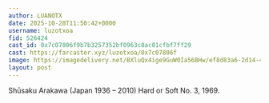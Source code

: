```yaml
---
author: LUANOTX
date: 2025-10-28T11:50:42+0000
username: luzotxoa
fid: 526424
cast_id: 0x7c07806f9b7b3257352bf0963c8ac01cfbf7ff29
cast: https://farcaster.xyz/luzotxoa/0x7c07806f
image: https://imagedelivery.net/BXluQx4ige9GuW0Ia56BHw/ef8d83a6-2d14-4061-2a73-42c6e9e64100/original
layout: post
---
```

Shūsaku Arakawa (Japan 1936 – 2010) Hard or Soft No. 3, 1969.  

<img src='https://imagedelivery.net/BXluQx4ige9GuW0Ia56BHw/ef8d83a6-2d14-4061-2a73-42c6e9e64100/original' alt='' referrerpolicy='no-referrer'/>